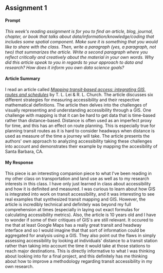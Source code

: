 ## Assignment 1
#### Prompt
*This week's reading assignment is for you to find an article, blog, journal, chapter, or book that talks about data/information/knowledge/coding that includes some spatial component. Make sure it is something that you would like to share with the class. Then, write a paragraph (yes, a paragraph, not two) that summarizes the article. Write a second paragraph where you reflect critically and creatively about the material in your own words. Why did this article speak to you in regards to your approach to data and research? How does it inform you own data science goals?*

#### Article Summary
I read an article called [*Mapping transit‐based access: integrating GIS, routes and schedules*](https://www.tandfonline.com/doi/full/10.1080/13658810902835404) by T. L. Lei & R. L. Church. The article discusses six different strategies for measuring accessibility and their respective mathematical definitions. The article then delves into the challenges of visually representing and understanding accessibility through a GIS. One challenge with mapping is that it can be hard to get data that is time-based rather than distance-based. Distance is often used as an imperfect proxy for time, and this has an effect on route planning. This is especially true for planning transit routes as it is hard to consider headways when distance is used as measure of the time a journey will take. The article presents the authors' own approach to analyzing accessibility taking these challenges into account and demonstrates their example by mapping the accesibility of Santa Barbara, CA. 

#### My Response
This piece is an interesting companion piece to what I've been reading in my other class on transportation and land use as well as to my research interests in this class. I have only just learned in class about accessibility and how it is definited and measured. I was curious to learn about how GIS is integrated into work on transit accessibility, and it was interesting to see real examples that synthesized transit mapping and GIS. However, the article is incredibly technical and definitely was beyond my full comprehension at times (especially in laying out exact formulas for calculating accessibility metrics). Also, the article is 10 years old and I have to wonder if some of their critiques of GIS's are still relevant. It occured to me that at least Google Maps has a really great transit and headway interface and so I would imagine that that sort of information could be aggregated for analysis using a GIS. They also point out the flaws in simply assessing accessibility by looking at individuals' distance to a transit station rather than taking into account the time it would take at those stations to reach major destinations. This is directly informative to what I was thinking about looking into for a final project, and this definitely has me thinking about how to improve a methodology regarding transit accessibility in my own research. 

